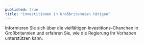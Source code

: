 ```yaml
---
published: true
title: "Investitionen in Großbritannien tätigen"
---
```

Informieren Sie sich über die vielfältigen Investitions-Chanchen in Großbritannien und erfahren Sie, wie die Regierung Ihr Vorhaben unterstützen kann.
